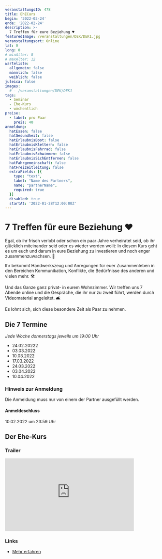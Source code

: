 ```yaml
---
veranstaltungsID: 478
title: EhECurs
begin: '2022-02-24'
ende: '2022-02-24'
description: >-
  7 Treffen für eure Beziehung ♥️
featuredImage: /veranstaltungen/DEK/DEK1.jpg
veranstaltungsort: Online
lat: 0
long: 0
# minAlter: 8
# maxAlter: 12
warteliste:
  allgemein: false
  männlich: false
  weiblich: false
juleica: false
images:
  # - /veranstaltungen/DEK/DEK1
tags:
  - Seminar
  - Ehe-Kurs
  - wöchentlich
preise:
  - label: pro Paar
    preis: 40
anmeldung:
  hatEssen: false
  hatGesundheit: false
  hatErlaubnisBoot: false
  hatErlaubnisKlettern: false
  hatErlaubnisFahrrad: false
  hatErlaubnisSchwimmen: false
  hatErlaubnisSichEntfernen: false
  hatFahrgemeinschaft: false
  hatFreizeitleitung: false
  extraFields: [{
    type: "text",
    label: "Name des Partners",
    name: "partnerName",
    required: true
  }]
  disabled: true
  startAt: '2022-01-28T12:00:00Z'
---
```


# 7 Treffen für eure Beziehung ♥️

Egal, ob ihr frisch verlobt oder schon ein paar Jahre verheiratet seid, ob ihr glücklich miteinander seid oder es wieder werden wollt: In diesem Kurs geht es um euch und darum in eure Beziehung zu investieren und noch enger zusammenzuwachsen. 💑

Ihr bekommt Handwerkszeug und Anregungen für euer Zusammenleben in den Bereichen Kommunikation, Konflikte, die Bedürfnisse des anderen und vielen mehr. 🛠️

Und das Ganze ganz privat- in eurem Wohnzimmer. Wir treffen uns 7 Abende online und die Gespräche, die ihr nur zu zweit führt, werden durch Videomaterial angeleitet. 🛋️

Es lohnt sich, sich diese besondere Zeit als Paar zu nehmen.

## Die 7 Termine
_Jede Woche donnerstags jeweils um 19:00 Uhr_

- 24.02.20222
- 03.03.2022
- 10.03.2022
- 17.03.2022
- 24.03.2022
- 03.04.2022
- 10.04.2022

### Hinweis zur Anmeldung
Die Anmeldung muss nur von einem der Partner ausgefüllt werden.

#### Anmeldeschluss
10.02.2022 um 23:59 Uhr

## Der Ehe-Kurs

### Trailer

<iframe src="https://player.vimeo.com/video/486349990" allow="autoplay; fullscreen; picture-in-picture" allowfullscreen title="Der Ehe-Kurs – Trailer" width="426" height="240" frameborder="0" style="max-width: 100%;"></iframe>

### Links

- [Mehr erfahren](https://alphakurs.de/der-ehekurs-mehr-erfahren)
